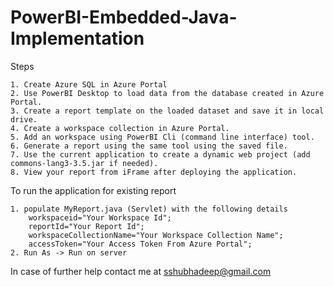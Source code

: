 # PowerBI-Embedded-Java-Implementation
  
  Steps
  
    1. Create Azure SQL in Azure Portal
    2. Use PowerBI Desktop to load data from the database created in Azure Portal.
    3. Create a report template on the loaded dataset and save it in local drive.
    4. Create a workspace collection in Azure Portal.
    5. Add an workspace using PowerBI Cli (command line interface) tool.
    6. Generate a report using the same tool using the saved file.
    7. Use the current application to create a dynamic web project (add commons-lang3-3.5.jar if needed).
    8. View your report from iFrame after deploying the application.

To run the application for existing report
  
    1. populate MyReport.java (Servlet) with the following details
    	workspaceid="Your Workspace Id";
		reportId="Your Report Id";
		workspaceCollectionName="Your Workspace Collection Name";
		accessToken="Your Access Token From Azure Portal";
    2. Run As -> Run on server
    
In case of further help contact me at sshubhadeep@gmail.com
